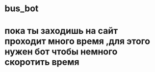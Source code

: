 # bus_bot
# пока ты заходишь на сайт  проходит много время ,для этого нужен бот чтобы немного скоротить время 
